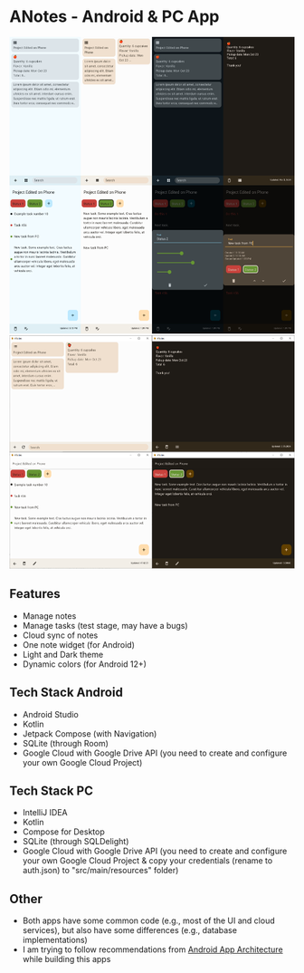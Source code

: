 # ANotes - Android & PC App

<img title="Android version screenshots" src="https://github.com/lestec-al/a-notes/raw/main/readme_logo.png" width="540" height="524"/>

<img title="PC version screenshots" src="https://github.com/lestec-al/a-notes/raw/main/readme_logo_pc.png" width="540" height="412"/>

## Features
- Manage notes
- Manage tasks (test stage, may have a bugs)
- Cloud sync of notes
- One note widget (for Android)
- Light and Dark theme
- Dynamic colors (for Android 12+)

## Tech Stack Android
- Android Studio
- Kotlin
- Jetpack Compose (with Navigation)
- SQLite (through Room)
- Google Cloud with Google Drive API (you need to create and configure your own Google Cloud Project)

## Tech Stack PC
- IntelliJ IDEA
- Kotlin
- Compose for Desktop
- SQLite (through SQLDelight)
- Google Cloud with Google Drive API (you need to create and configure your own Google Cloud Project & copy your credentials (rename to auth.json) to "src/main/resources" folder)

## Other
- Both apps have some common code (e.g., most of the UI and cloud services), but also have some differences (e.g., database implementations)
- I am trying to follow recommendations from [Android App Architecture](https://developer.android.com/topic/architecture#recommended-app-arch) while building this apps